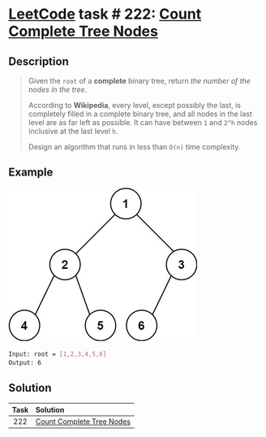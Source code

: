 # [LeetCode][leetcode] task # 222: [Count Complete Tree Nodes][task]

Description
-----------

> Given the `root` of a **complete** binary tree, return _the number of the nodes in the tree_.
> 
> According to **Wikipedia**, every level, except possibly the last, is completely filled
> in a complete binary tree, and all nodes in the last level are as far left as possible.
> It can have between `1` and `2^h` nodes inclusive at the last level `h`.
> 
> Design an algorithm that runs in less than `O(n)` time complexity.

 Example
-------

![tree.png](image/tree.png)

```sh
Input: root = [1,2,3,4,5,6]
Output: 6
```

Solution
--------

| Task | Solution                              |
|:----:|:--------------------------------------|
| 222  | [Count Complete Tree Nodes][solution] |


[leetcode]: <http://leetcode.com/>
[task]: <https://leetcode.com/problems/count-complete-tree-nodes/>
[solution]: <https://github.com/wellaxis/praxis-leetcode/blob/main/src/main/java/com/witalis/praxis/leetcode/task/h3/p222/option/Practice.java>
